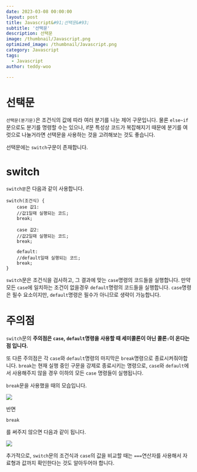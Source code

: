 ```yaml
---
date: 2023-03-08 00:00:00
layout: post
title: Javascript&#91;선택문&#93; 
subtitle: '선택문'
description: 선택문
image: /thumbnail/Javascript.png
optimized_image: /thumbnail/Javascript.png
category: Javascript
tags:
  - Javascript
author: teddy-woo

---
```


# 선택문

`선택문(분기문)`은 조건식의 값에 따라 여러 분기를 나눈 제어 구문입니다. 물론 `else~if`문으로도 분기를 명령할 수는 있으나, if문 특성상 코드가 복잡해지기 때문에 분기를 여럿으로 나눌거라면 선택문을 사용하는 것을 고려해보는 것도 좋습니다.

선택문에는 `switch`구문이 존재합니다.

# switch

`switch문`은 다음과 같이 사용합니다.

```
switch(조건식) {
    case 값1:
    //값1일때 실행되는 코드;
    break;

    case 값2:
    //값2일때 실행되는 코드;
    break;

    default:
    //default일때 실행되는 코드;
    break;
}
```

`switch`문은 조건식을 검사하고, 그 결과에 맞는 `case`명령의 코드들을 실행합니다. 만약 모든 `case`에 일치하는 조건이 없을경우 `default`명령의 코드들을 실행합니다. `case`명령은 필수 요소이지만, `default`명령은 필수가 아니므로 생략이 가능합니다.

# 주의점

`switch`문의 **주의점은 `case`, `default`명령을 사용할 때 세미콜론이 아닌 콜론`:`이 온다는 점 입니다.**

또 다른 주의점은 각 `case`와 `default`명령의 마지막은 `break`명령으로 종료시켜줘야합니다. `break`는 현재 실행 중인 구문을 강제로 종료시키는 명령으로, `case`와 `default`에서 사용해주지 않을 경우 이하의 모든 `case` 명령들이 실행됩니다.

`break`문을 사용했을 때의 모습입니다.

![](https://velog.velcdn.com/images%2Fbami%2Fpost%2F0e00fe46-a8c8-43d2-8bda-4910a1566753%2Fimage.png)

반면

```
break
```

를 써주지 않으면 다음과 같이 됩니다.

![](https://velog.velcdn.com/images%2Fbami%2Fpost%2F1bd852ed-b418-453c-aef9-22be060f0623%2Fimage.png)

추가적으로, `switch`문의 조건식과 `case`의 값을 비교할 때는 `===`연산자를 사용해서 자료형과 값까지 확인한다는 것도 알아두어야 합니다.